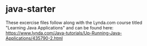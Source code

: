 # java-starter

These excercise files follow along with the Lynda.com course titled "Learning Java Applications" and can be found here: https://www.lynda.com/Java-tutorials/Up-Running-Java-Applications/435790-2.html
